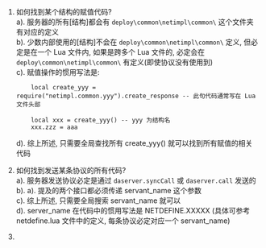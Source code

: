 1. 如何找到某个结构的赋值代码?     
	a). 服务器的所有[结构]都会有 `deploy\common\netimpl\common\` 这个文件夹有对应的定义     
	b). 少数内部使用的[结构]不会在 `deploy\common\netimpl\common\` 定义, 但必定是在一个 Lua 文件内, 如果是跨多个 Lua 文件的, 必定会在 `deploy\common\netimpl\common\` 有定义(即使协议没有使用到)     
	c). 赋值操作的惯用写法是:     
    ```
		local create_yyy = require("netimpl.common.yyy").create_response -- 此句代码通常写在 Lua 文件头部

		local xxx = create_yyy() -- yyy 为结构名
		xxx.zzz = aaa
    ```
	d). 综上所述, 只需要全局查找所有 create_yyy() 就可以找到所有赋值的相关代码     

2. 如何找到发送某条协议的所有代码?     
	a). 服务器发送协议必定是通过 `daserver.syncCall` 或 `daserver.call` 发送的     
	b). a). 提及的两个接口都必须传递 servant_name 这个参数     
	c). 综上所述, 只需要全局搜索 servant_name 就可以     
	d). server_name 在代码中的惯用写法是 NETDEFINE.XXXXX (具体可参考 netdefine.lua 文件中的定义, 每条协议必定对应一个 servant_name)     

3. 
